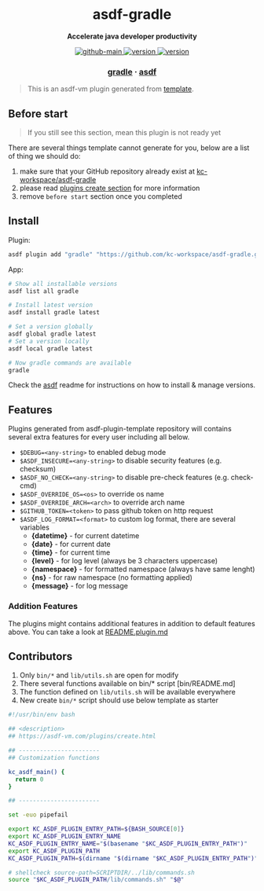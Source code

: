 <h1 align="center">
  asdf-gradle
</h1>

<!-- Description section -->
<p align="center">
  <strong>Accelerate java developer productivity</strong>
</p>

<!-- Badges section -->
<p align="center">
  <a href="https://github.com/kc-workspace/asdf-gradle/actions/workflows/main.yml">
    <img
      alt="github-main"
      src="https://img.shields.io/github/actions/workflow/status/kc-workspace/asdf-gradle/main.yml?style=flat-square&logo=github">
  </a>
  <a href="https://github.com/kc-workspace/asdf-gradle/releases">
    <img
      alt="version"
      src="https://img.shields.io/github/v/release/kc-workspace/asdf-gradle?style=flat-square&logo=github">
  </a>
  <a href="https://github.com/kc-workspace/asdf-gradle/commits/main">
    <img
      alt="version"
      src="https://img.shields.io/github/last-commit/kc-workspace/asdf-gradle/main?style=flat-square&logo=github">
  </a>
</p>

<!-- Links section -->
<h3 align="center">
  <a href="https://gradle.org/">gradle</a>
  <span> · </span>
  <a href="https://asdf-vm.com">asdf</a>
</h3>

> This is an asdf-vm plugin generated from [template][template-gh].

## Before start

> If you still see this section, mean this plugin is not ready yet

There are several things template cannot generate for you,
below are a list of thing we should do:

1. make sure that your GitHub repository already exist at [kc-workspace/asdf-gradle][plugin-gh]
2. please read [plugins create section][asdf-create-plugin] for more information
3. remove `before start` section once you completed

## Install

Plugin:

```sh
asdf plugin add "gradle" "https://github.com/kc-workspace/asdf-gradle.git"
```

App:

```sh
# Show all installable versions
asdf list all gradle

# Install latest version
asdf install gradle latest

# Set a version globally
asdf global gradle latest
# Set a version locally
asdf local gradle latest

# Now gradle commands are available
gradle
```

Check the [asdf][asdf-link] readme for instructions on
how to install & manage versions.

## Features

Plugins generated from asdf-plugin-template repository will
contains several extra features for every user including all below.

- `$DEBUG=<any-string>` to enabled debug mode
- `$ASDF_INSECURE=<any-string>` to disable security features (e.g. checksum)
- `$ASDF_NO_CHECK=<any-string>` to disable pre-check features (e.g. check-cmd)
- `$ASDF_OVERRIDE_OS=<os>` to override os name
- `$ASDF_OVERRIDE_ARCH=<arch>` to override arch name
- `$GITHUB_TOKEN=<token>` to pass github token on http request
- `$ASDF_LOG_FORMAT=<format>` to custom log format, there are several variables
  - **{datetime}** - for current datetime
  - **{date}** - for current date
  - **{time}** - for current time
  - **{level}** - for log level (always be 3 characters uppercase)
  - **{namespace}** - for formatted namespace (always have same lenght)
  - **{ns}** - for raw namespace (no formatting applied)
  - **{message}** - for log message

### Addition Features

The plugins might contains additional features
in addition to default features above.
You can take a look at [README.plugin.md][app-readme]

## Contributors

1. Only `bin/*` and `lib/utils.sh` are open for modify
2. There several functions available on bin/* script [bin/README.md]
3. The function defined on `lib/utils.sh` will be available everywhere
4. New create `bin/*` script should use below template as starter

```bash
#!/usr/bin/env bash

## <description>
## https://asdf-vm.com/plugins/create.html

## -----------------------
## Customization functions

kc_asdf_main() {
  return 0
}

## -----------------------

set -euo pipefail

export KC_ASDF_PLUGIN_ENTRY_PATH=${BASH_SOURCE[0]}
export KC_ASDF_PLUGIN_ENTRY_NAME
KC_ASDF_PLUGIN_ENTRY_NAME="$(basename "$KC_ASDF_PLUGIN_ENTRY_PATH")"
export KC_ASDF_PLUGIN_PATH
KC_ASDF_PLUGIN_PATH=$(dirname "$(dirname "$KC_ASDF_PLUGIN_ENTRY_PATH")")

# shellcheck source-path=SCRIPTDIR/../lib/commands.sh
source "$KC_ASDF_PLUGIN_PATH/lib/commands.sh" "$@"
```

<!-- LINKS SECTION -->

[app-readme]: ./README.plugin.md
[plugin-gh]: https://github.com/kc-workspace/asdf-gradle
[template-gh]: https://github.com/kc-workspace/asdf-plugin-template
[asdf-link]: https://github.com/asdf-vm/asdf
[asdf-create-plugin]: https://asdf-vm.com/plugins/create.html
